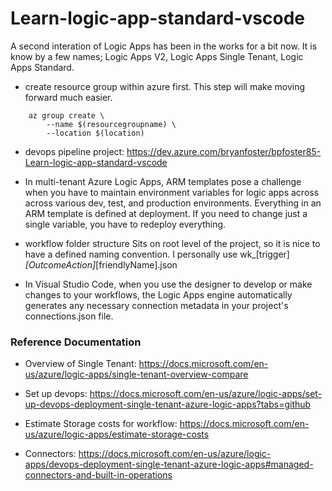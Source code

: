# Learn-logic-app-standard-vscode
A second interation of Logic Apps has been in the works for a bit now. It is know by a few names; Logic Apps V2, Logic Apps Single Tenant, Logic Apps Standard.

- create resource group within azure first. This step will make moving forward much easier.
```
    az group create \
        --name $(resourcegroupname) \
        --location $(location)
```
- devops pipeline project: 
    https://dev.azure.com/bryanfoster/bpfoster85-Learn-logic-app-standard-vscode


- In multi-tenant Azure Logic Apps, ARM templates pose a challenge when you have to maintain environment variables for logic apps across across various dev, test, and production environments. Everything in an ARM template is defined at deployment. If you need to change just a single variable, you have to redeploy everything.

- workflow folder structure
    Sits on root level of the project, so it is nice to have a defined naming convention. I personally use wk_[trigger]_[OutcomeAction]_[friendlyName].json

- In Visual Studio Code, when you use the designer to develop or make changes to your workflows, the Logic Apps engine automatically generates any necessary connection metadata in your project's connections.json file.

### Reference Documentation
- Overview of Single Tenant:
    https://docs.microsoft.com/en-us/azure/logic-apps/single-tenant-overview-compare
- Set up devops: 
    https://docs.microsoft.com/en-us/azure/logic-apps/set-up-devops-deployment-single-tenant-azure-logic-apps?tabs=github

- Estimate Storage costs for workflow:
    https://docs.microsoft.com/en-us/azure/logic-apps/estimate-storage-costs

- Connectors:
    https://docs.microsoft.com/en-us/azure/logic-apps/devops-deployment-single-tenant-azure-logic-apps#managed-connectors-and-built-in-operations